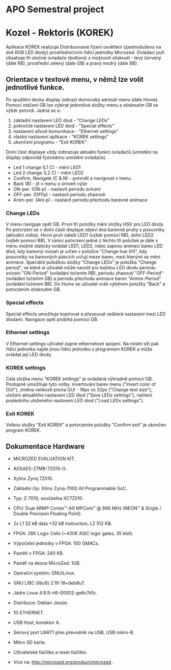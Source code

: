# APO Semestral project
# Kozel - Rektoris (KOREK)

Aplikace KOREK realizuje Distribuované řízení osvětlení (zjednodušeno na dvě RGB LED diody) prostřednictvím řídicí jednotky Microzed. Ovládací pult obsahuje tři otočné ovladače (buttons) s možností stisknutí - levý červený (dále RB), prostřední zelený (dále GB) a pravý modrý (dále BB).

## Orientace v textové menu, v němž lze volit jednotlivé funkce.
Po spuštění desky display zobrazí domovský adresář menu (dále Home). Pomocí otáčení GB lze vybírat jednotlivé složky menu a stisknutím GB se výběr potvrdí. Jedná se o:
1) základní nastavení LED diod - "Change LEDs"
2) pokročilé nastavení LED diod - "Special effects"
3) nastavení síťové komunikace - "Ethernet settings"
4) vlastní nastavení aplikace - "KOREK settings"
5) ukončení programu - "Exit KOREK"

Dolní část displaye vždy zobrazuje aktuální funkci ovladačů (umístění na display odpovídá fyzickému umístění ovladače).
- Led 1 change (L1 C) - mění LED1
- Led 2 change (L2 C) - mění LED2
- Confirm, Navigate (C & N) - potvrdit a navigovat v menu
- Back (B) - jít v menu o úroveň výše
- ON-per. (ON-p) - nastavit periodu svícení
- OFF-per. (OFFp) - nastavit periodu zhasnutí
- Anim-per. (Ani-p) - nastavit periodu přechodu barevné animace

### Change LEDs
V menu naviguje opět GB.
První tři položky mění složky HSV pro LED diody. Po potvrzení se v dolní části displaye objeví dva barevné pruhy s posuvníky (aktuální volba). Horní pruh náleží LED1 (výběr pomocí RB), dolní LED2 (výběr pomocí BB). V rámci potvrzení jedné z těchto tří položek je dále v menu možné staticky ovládat LED1, LED2, nebo zapnou animaci barev LED diod, kdy barevný rozsah je určen v položce "Change hue (H)", kdy posuvníky na barevných páscích určují meze barev, mezi kterými se mění animace.
Speciální položkou složky "Change LEDs" je položka "Change period", ve které si uživatel může navolit pro každou LED diodu periodu svícení "ON-Period" (ovládání točením RB), periodu zhasnutí "OFF-Period" (ovládání točením GB) a periodu přechodu animace barev "Anime-Period" (ovládání točením BB).
Do Home se uživatel vrátí výběrem položky "Back" a potvrzením stisknutím GB.

### Special effects
Special effects umožňuje kopírovat a přesouvat veškerá nastavení mezi LED diodami. Navigace opět probíhá pomocí GB.

### Ethernet settings
V Ethernet settings uživatel zapne ethernetové spojení. Na místní síti pak řídící jednotka najde jinou řídící jednotku s programem KOREK a může ovládat její LED diody.

### KOREK settings
Celá složka menu "KOREK settings" je ovládáná výhradně pomocí GB.
Postupně umožňuje tyto volby: invertování barev menu ("Invert color of GUI"), změna velikosti písma GUI - 16px vs 32px ("Change text size"), uložení aktuálního nastavení LED diod ("Save LEDs settings"), načtení posledního uloženého nastavení LED diod ("Load LEDs settings").

### Exit KOREK
Volbou složky "Exit KOREK" a potvrzením položky "Confirm exit" je ukončen program KOREK.

## Dokumentace Hardware
- MICROZED EVALUATION KIT.
- ADSAES-Z7MB-7Z010-G.
- Xylinx Zynq 7Z010.
- Základní čip: Xilinx Zynq-7000 All Programmable SoC.
- Typ: Z-7010, součástka XC7Z010.
- CPU: Dual ARM® Cortex™-A9 MPCore™ @ 866 MHz (NEON™ & Single / Double Precision Floating Point).
- 2x L1 32 kB data +32 kB instruction, L2 512 KB.
- FPGA: 28K Logic Cells (~430K ASIC logic gates, 35 kbit).
- Výpočetní jednotky v FPGA: 100 GMACs.
- Paměti v FPGA: 240 KB.
- Paměť na desce MicroZed: 1GB.
- Operační systém: GNU/Linux.
- GNU LIBC (libc6) 2.19-18+deb8u7.
- Jádro Linux 4.9.9-rt6-00002-ge6c7d1c.
- Distribuce: Debian Jessie.

- 1G ETHERNET.
- USB Host, konektor A.
- Sériový port UART1 přes převodník na USB, USB mikro-B.
- Mikro SD karta.
- Uživatelské tlačítko a reset tlačítko.

- Více na: http://microzed.org/product/microzed .

